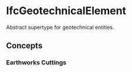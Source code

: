 # IfcGeotechnicalElement

Abstract supertype for geotechnical entities.

## Concepts

### Earthworks Cuttings



